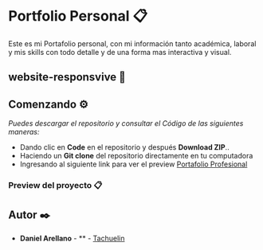 # Portfolio Personal 📋
Este es mi Portafolio personal, con mi información tanto académica, laboral y mis skills con todo detalle y de una forma mas interactiva y visual.

## website-responsvive 🚀

## Comenzando ⚙️

_Puedes descargar el repositorio y consultar el Código de las siguientes maneras:_

- Dando clic en **Code** en el repositorio y después **Download ZIP**..
- Haciendo un **Git clone** del repositorio directamente en tu computadora
- Ingresando al siguiente link para ver el preview [Portafolio Profesional](https://colab.research.google.com/drive/1lexfeyDqg7DZj2CV5-mo5bB8yu4agsZ8?usp=sharing)

### Preview del proyecto 📋




## Autor ✒️

- **Daniel Arellano** - \*\* - [Tachuelin](https://github.com/Tachuelin)